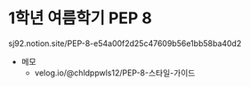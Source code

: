 1학년 여름학기 PEP 8
===================

sj92.notion.site/PEP-8-e54a00f2d25c47609b56e1bb58ba40d2

- 메모
  - velog.io/@chldppwls12/PEP-8-스타일-가이드
